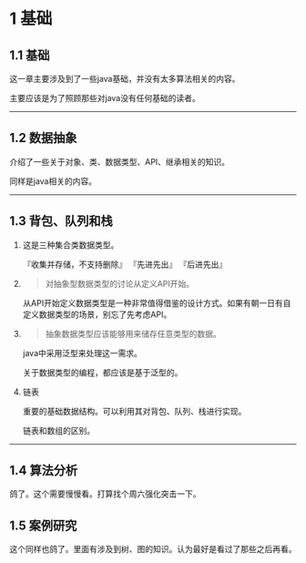 # 1 基础

## 1.1 基础

这一章主要涉及到了一些java基础，并没有太多算法相关的内容。

主要应该是为了照顾那些对java没有任何基础的读者。
___

## 1.2 数据抽象

介绍了一些关于对象、类、数据类型、API、继承相关的知识。

同样是java相关的内容。
___

## 1.3 背包、队列和栈

1. 这是三种集合类数据类型。

    『收集并存储，不支持删除』 『先进先出』 『后进先出』

2. > 对抽象型数据类型的讨论从定义API开始。

    从API开始定义数据类型是一种非常值得借鉴的设计方式。如果有朝一日有自定义数据类型的场景，别忘了先考虑API。

3. > 抽象数据类型应该能够用来储存任意类型的数据。

    java中采用泛型来处理这一需求。

    关于数据类型的编程，都应该是基于泛型的。

4. 链表

    重要的基础数据结构。可以利用其对背包、队列、栈进行实现。

    链表和数组的区别。
___

## 1.4 算法分析

鸽了。这个需要慢慢看。打算找个周六强化突击一下。

## 1.5 案例研究

这个同样也鸽了。里面有涉及到树、图的知识。认为最好是看过了那些之后再看。